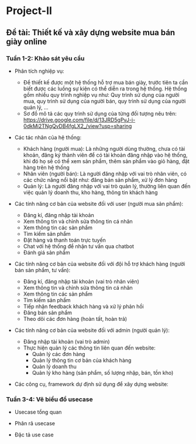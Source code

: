 # Project-II
## Đề tài: Thiết kế và xây dựng website mua bán giày online

### Tuần 1-2: Khảo sát yêu cầu
  * Phân tích nghiệp vụ:
    + Để thiết kế được một hệ thống hỗ trợ mua bán giày, trước tiên ta cần biết được các luồng sự kiện có thể diễn ra trong hệ thống. 
  Hệ thống gồm nhiều quy trình nghiệp vụ như: Quy trình sử dụng của người mua, quy trình sử dụng của người bán, quy trình sử dụng của người quản lý, …
    + Sơ đồ mô tả các quy trình sử dụng của từng đối tượng nêu trên: https://drive.google.com/file/d/13JRD5gPvJ-i-0dkMi2TNgQvDB4fgLX2_/view?usp=sharing
    
  * Các tác nhân của hệ thống:
    + Khách hàng (người mua): Là những người dùng thường, chưa có tài khoản, đăng ký thành viên để có tài khoản đăng nhập vào hệ thống, khi đó họ sẽ có thể xem sản phẩm, thêm sản phẩm vào giỏ hàng, đặt hàng trên hệ thống
    + Nhân viên (người bán): Là người đăng nhập với vai trò nhân viên, có các chức năng nổi bật như: đăng bán sản phẩm, xử lý đơn hàng
    + Quản lý: Là người đăng nhập với vai trò quản lý, thường liên quan đến việc quản lý doanh thu, kho hàng, thông tin khách hàng 
    
  * Các tính năng cơ bản của website đối với user (người mua sản phẩm):
    + Đăng kí, đăng nhập tài khoản
    + Xem thông tin và chỉnh sửa thông tin cá nhân
    + Xem thông tin các sản phẩm 
    + Tìm kiếm sản phẩm
    + Đặt hàng và thanh toán trực tuyến
    + Chat với hệ thống để nhận tư vấn qua chatbot
    + Đánh giá sản phẩm
  
  * Các tính năng cơ bản của website đối với đội hỗ trợ khách hàng (người bán sản phẩm, tư vấn):
    + Đăng kí, đăng nhập tài khoản (vai trò nhân viên)
    + Xem thông tin và chỉnh sửa thông tin cá nhân
    + Xem thông tin các sản phẩm 
    + Tìm kiếm sản phẩm
    + Tiếp nhận feedback khách hàng và xử lý phản hồi
    + Đăng bán sản phẩm
    + Theo dõi các đơn hàng (hoàn tất, hoàn trả)
  
  * Các tính năng cơ bản của website đối với admin (người quản lý):
    + Đăng nhập tài khoản (vai trò admin)
    + Thực hiện quản lý các thông tin liên quan đến website:
      - Quản lý các đơn hàng
      - Quản lý thông tin cơ bản của khách hàng
      - Quản lý doanh thu 
      - Quản lý kho hàng (sản phẩm, số lượng nhập, bán, tồn kho)
      
  
  * Các công cụ, framework dự định sử dụng để xây dựng website:
  
### Tuần 3-4: Vẽ biểu đồ usecase
 * Usecase tổng quan
 
 * Phân rã usecase
 * Đặc tả use case
